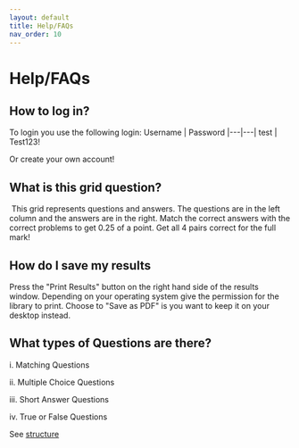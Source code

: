 ```yaml
---
layout: default
title: Help/FAQs
nav_order: 10
---
```


# Help/FAQs

## How to log in?
To login you use the following login:
Username | Password
|---|---|
test | Test123!

Or create your own account!

## What is this grid question?
![]()
This grid represents questions and answers. The questions are in the left column and the answers are in the right. Match the correct answers with the correct problems to get 0.25 of a point. Get all 4 pairs correct for the full mark!

## How do I save my results
Press the "Print Results" button on the right hand side of the results window. Depending on your operating system give the permission for the library to print. Choose to "Save as PDF" is you want to keep it on your desktop instead.
![]()

## What types of Questions are there?
i. Matching Questions

ii. Multiple Choice Questions

iii. Short Answer Questions

iv. True or False Questions

See [structure](https://quidology.github.io/docs/Structure.html)
